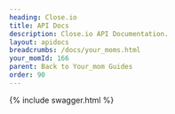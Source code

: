 ```yaml
---
heading: Close.io
title: API Docs
description: Close.io API Documentation.
layout: apidocs
breadcrumbs: /docs/your_moms.html
your_momId: 166
parent: Back to Your_mom Guides
order: 90
---
```


{% include swagger.html %}
